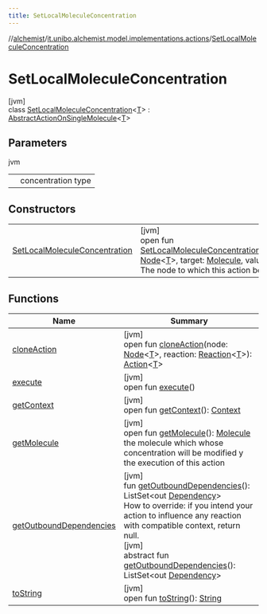 ```yaml
---
title: SetLocalMoleculeConcentration
---
```

//[alchemist](../../../index.html)/[it.unibo.alchemist.model.implementations.actions](../index.html)/[SetLocalMoleculeConcentration](index.html)



# SetLocalMoleculeConcentration



[jvm]\
class [SetLocalMoleculeConcentration](index.html)<[T](index.html)> : [AbstractActionOnSingleMolecule](../-abstract-action-on-single-molecule/index.html)<[T](../../it.unibo.alchemist/-supported-incarnations/get.html)>



## Parameters


jvm

| | |
|---|---|
| <T> | concentration type |



## Constructors


| | |
|---|---|
| [SetLocalMoleculeConcentration](-set-local-molecule-concentration.html) | [jvm]<br>open fun [SetLocalMoleculeConcentration](-set-local-molecule-concentration.html)(node: [Node](../../it.unibo.alchemist.model.interfaces/-node/index.html)<[T](../../it.unibo.alchemist/-supported-incarnations/get.html)>, target: [Molecule](../../it.unibo.alchemist.model.interfaces/-molecule/index.html), value: [T](../../it.unibo.alchemist/-supported-incarnations/get.html))<br>The node to which this action belongs |


## Functions


| Name | Summary |
|---|---|
| [cloneAction](clone-action.html) | [jvm]<br>open fun [cloneAction](clone-action.html)(node: [Node](../../it.unibo.alchemist.model.interfaces/-node/index.html)<[T](../../it.unibo.alchemist/-supported-incarnations/get.html)>, reaction: [Reaction](../../it.unibo.alchemist.model.interfaces/-reaction/index.html)<[T](../../it.unibo.alchemist/-supported-incarnations/get.html)>): [Action](../../it.unibo.alchemist.model.interfaces/-action/index.html)<[T](../../it.unibo.alchemist/-supported-incarnations/get.html)> |
| [execute](execute.html) | [jvm]<br>open fun [execute](execute.html)() |
| [getContext](get-context.html) | [jvm]<br>open fun [getContext](get-context.html)(): [Context](../../it.unibo.alchemist.model.interfaces/-context/index.html) |
| [getMolecule](../-abstract-action-on-single-molecule/get-molecule.html) | [jvm]<br>open fun [getMolecule](../-abstract-action-on-single-molecule/get-molecule.html)(): [Molecule](../../it.unibo.alchemist.model.interfaces/-molecule/index.html)<br>the molecule which whose concentration will be modified y the execution of this action |
| [getOutboundDependencies](../-abstract-action/get-outbound-dependencies.html) | [jvm]<br>fun [getOutboundDependencies](../-abstract-action/get-outbound-dependencies.html)(): ListSet<out [Dependency](../../it.unibo.alchemist.model.interfaces/-dependency/index.html)><br>How to override: if you intend your action to influence any reaction with compatible context, return null.<br>[jvm]<br>abstract fun [getOutboundDependencies](../../it.unibo.alchemist.model.interfaces/-action/get-outbound-dependencies.html)(): ListSet<out [Dependency](../../it.unibo.alchemist.model.interfaces/-dependency/index.html)> |
| [toString](../-abstract-action/to-string.html) | [jvm]<br>open fun [toString](../-abstract-action/to-string.html)(): [String](https://docs.oracle.com/javase/8/docs/api/java/lang/String.html) |


